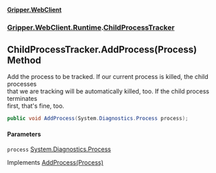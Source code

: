 #### [Gripper.WebClient](index 'index')
### [Gripper.WebClient.Runtime](Gripper_WebClient_Runtime 'Gripper.WebClient.Runtime').[ChildProcessTracker](Gripper_WebClient_Runtime_ChildProcessTracker 'Gripper.WebClient.Runtime.ChildProcessTracker')
## ChildProcessTracker.AddProcess(Process) Method
Add the process to be tracked. If our current process is killed, the child processes  
that we are tracking will be automatically killed, too. If the child process terminates  
first, that's fine, too.
```csharp
public void AddProcess(System.Diagnostics.Process process);
```
#### Parameters
<a name='Gripper_WebClient_Runtime_ChildProcessTracker_AddProcess(System_Diagnostics_Process)_process'></a>
`process` [System.Diagnostics.Process](https://docs.microsoft.com/en-us/dotnet/api/System.Diagnostics.Process 'System.Diagnostics.Process')  
  

Implements [AddProcess(Process)](https://docs.microsoft.com/en-us/dotnet/api/Gripper.WebClient.Runtime.IChildProcessTracker.AddProcess#Gripper_WebClient_Runtime_IChildProcessTracker_AddProcess_System_Diagnostics_Process_ 'Gripper.WebClient.Runtime.IChildProcessTracker.AddProcess(System.Diagnostics.Process)')  
